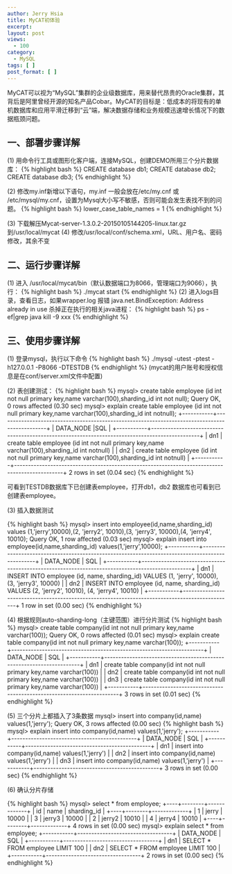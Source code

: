```yaml
---
author: Jerry Hsia
title: MyCAT初体验
excerpt:
layout: post
views:
  - 100
category:
  - MySQL
tags: [ ]
post_format: [ ]
---
```


MyCAT可以视为“MySQL”集群的企业级数据库，用来替代昂贵的Oracle集群，其背后是阿里曾经开源的知名产品Cobar。MyCAT的目标是：低成本的将现有的单机数据库和应用平滑迁移到“云”端，解决数据存储和业务规模迅速增长情况下的数据瓶颈问题。

## 一、部署步骤详解

(1) 用命令行工具或图形化客户端，连接MySQL，创建DEMO所用三个分片数据库：
{% highlight bash %}
CREATE database db1;
CREATE database db2;
CREATE database db3;
{% endhighlight %}

(2) 修改my.inf新增以下语句，my.inf 一般会放在/etc/my.cnf 或 /etc/mysql/my.cnf，设置为Mysql大小写不敏感，否则可能会发生表找不到的问题。
{% highlight bash %}
lower_case_table_names = 1
{% endhighlight %}

(3) 下载解压Mycat-server-1.3.0.2-20150105144205-linux.tar.gz到/usr/local/mycat
(4) 修改/usr/local/conf/schema.xml，URL、用户名、密码修改，其余不变
 <writeHost host="hostM1" url="127.0.0.1:3306" user="root" password="123456">
## 二、运行步骤详解
(1) 进入 /usr/local/mycat/bin（默认数据端口为8066，管理端口为9066），执行：
{% highlight bash %}
./mycat start
{% endhighlight %}
(2) 进入logs目录，查看日志，如果wrapper.log 报错 java.net.BindException: Address already in use 杀掉正在执行的相关java进程：
{% highlight bash %}
ps -ef|grep java
kill -9 xxx
{% endhighlight %}

## 三、使用步骤详解

(1) 登录mysql，执行以下命令
{% highlight bash %}
./mysql -utest -ptest -h127.0.0.1 -P8066 -DTESTDB
{% endhighlight %}
(mycat的用户账号和授权信息是在conf/server.xml文件中配置)

(2) 表创建测试：
{% highlight bash %}
mysql> create table employee (id int not null primary key,name varchar(100),sharding_id int not null);
Query OK, 0 rows affected (0.30 sec)
mysql> explain create table employee (id int not null primary key,name varchar(100),sharding_id int notnull);
+-----------+-----------------------------------------------------------------------------------------------+
| DATA_NODE |SQL                                                                                            |
+-----------+-----------------------------------------------------------------------------------------------+
| dn1       | create table employee (id int not null primary key,name varchar(100),sharding_id int notnull) | 
| dn2       | create table employee (id int not null primary key,name varchar(100),sharding_id int notnull) | 
+-----------+-----------------------------------------------------------------------------------------------+
2 rows in set (0.04 sec)
{% endhighlight %}

可看到TESTDB数据库下已创建表employee，打开db1，db2 数据库也可看到已创建表employee。
 
(3) 插入数据测试

{% highlight bash %}
mysql> insert into employee(id,name,sharding_id) values (1,'jerry',10000),(2, 'jerry2', 10010),(3, 'jerry3', 10000),(4, 'jerry4', 10010);
Query OK, 1 row affected (0.03 sec)
mysql> explain insert into employee(id,name,sharding_id) values(1,'jerry',10000);
+-----------+------------------------------------------------------------------------------------------------+
| DATA_NODE | SQL                                                                                            |
+-----------+------------------------------------------------------------------------------------------------+
| dn1       | INSERT INTO employee (id, name, sharding_id) VALUES (1, 'jerry', 10000), (3, 'jerry3', 10000)  |
| dn2       | INSERT INTO employee (id, name, sharding_id) VALUES (2, 'jerry2', 10010), (4, 'jerry4', 10010) |
+-----------+------------------------------------------------------------------------------------------------+
1 row in set (0.00 sec)
{% endhighlight %}

(4) 根据规则auto-sharding-long（主键范围）进行分片测试
{% highlight bash %}
mysql> create table company(id int not null primary key,name varchar(100));
Query OK, 0 rows affected (0.01 sec)
mysql> explain create table company(id int not null primary key,name varchar(100));
+-----------+---------------------------------------------------------------------+
| DATA_NODE | SQL                                                                 |
+-----------+---------------------------------------------------------------------+
| dn1       | create table company(id int not null primary key,name varchar(100)) | 
| dn2       | create table company(id int not null primary key,name varchar(100)) | 
| dn3       | create table company(id int not null primary key,name varchar(100)) | 
+-----------+---------------------------------------------------------------------+
3 rows in set (0.01 sec)
{% endhighlight %}

(5) 三个分片上都插入了3条数据
mysql> insert into company(id,name) values(1,'jerry');
Query OK, 3 rows affected (0.00 sec)
{% highlight bash %}
mysql> explain insert into company(id,name) values(1,'jerry');
+-----------+---------------------------------------------+
| DATA_NODE | SQL                                         |
+-----------+---------------------------------------------+
| dn1       | insert into company(id,name) values(1,'jerry') | 
| dn2       | insert into company(id,name) values(1,'jerry') | 
| dn3       | insert into company(id,name) values(1,'jerry') | 
+-----------+---------------------------------------------+
3 rows in set (0.00 sec)
{% endhighlight %}

(6) 确认分片存储

{% highlight bash %}
mysql> select * from employee;
+----+--------+-------------+
| id | name   | sharding_id |
+----+--------+-------------+
|  1 | jerry  |       10000 |
|  3 | jerry3 |       10000 |
|  2 | jerry2 |       10010 |
|  4 | jerry4 |       10010 |
+----+--------+-------------+
4 rows in set (0.00 sec)
mysql> explain select * from employee;
+-----------+----------------------------------+
| DATA_NODE | SQL                              |
+-----------+----------------------------------+
| dn1       | SELECT * FROM employee LIMIT 100 | 
| dn2       | SELECT * FROM employee LIMIT 100 | 
+-----------+----------------------------------+
2 rows in set (0.00 sec)
{% endhighlight %}